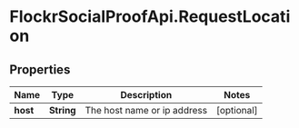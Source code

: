 # FlockrSocialProofApi.RequestLocation

## Properties
Name | Type | Description | Notes
------------ | ------------- | ------------- | -------------
**host** | **String** | The host name or ip address | [optional] 
